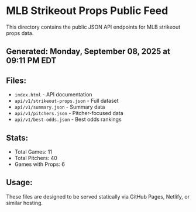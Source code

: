 # MLB Strikeout Props Public Feed

This directory contains the public JSON API endpoints for MLB strikeout props data.

## Generated: Monday, September 08, 2025 at 09:11 PM EDT

## Files:
- `index.html` - API documentation
- `api/v1/strikeout-props.json` - Full dataset
- `api/v1/summary.json` - Summary data
- `api/v1/pitchers.json` - Pitcher-focused data  
- `api/v1/best-odds.json` - Best odds rankings

## Stats:
- Total Games: 11
- Total Pitchers: 40
- Games with Props: 6

## Usage:
These files are designed to be served statically via GitHub Pages, Netlify, or similar hosting.
